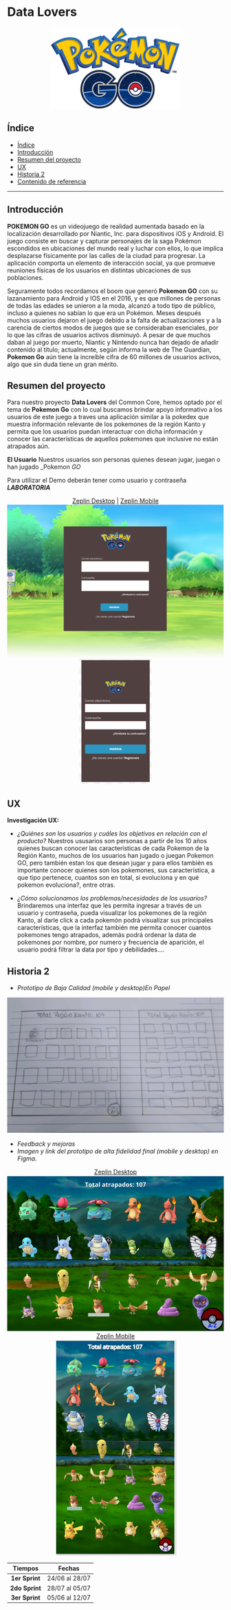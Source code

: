 # Data Lovers
<p align="center">
 <img src="src/img/pgo_logo.png">
</p>

## Índice

- [Índice](#índice)
- [Introducción](#introducción)
- [Resumen del proyecto](#resumen-del-proyecto)
- [UX](#ux)
- [Historia 2](#historia-2)
- [Contenido de referencia](#contenido-de-referencia)

***

## Introducción

**POKEMON GO** es un videojuego de realidad aumentada basado en la localización desarrollado por Niantic, Inc.  para dispositivos iOS y Android. El juego consiste en buscar y capturar personajes de la saga Pokémon escondidos en ubicaciones del mundo real y luchar con ellos, lo que implica desplazarse físicamente por las calles de la ciudad para progresar. La aplicación comporta un elemento de interacción social, ya que promueve reuniones físicas de los usuarios en distintas ubicaciones de sus poblaciones.

Seguramente todos recordamos el boom que generó **Pokemon GO**  con su lazanamiento para Android y IOS  en el 2016, y es que millones de personas de todas las edades se unieron a la moda, alcanzó a todo tipo de público, incluso a quienes no sabían lo que era un Pokémon. Meses después muchos usuarios dejaron el juego debido a la falta de actualizaciones y a la carencia de ciertos modos de juegos que se consideraban esenciales, por lo que las cifras de usuarios activos disminuyó.
A pesar de que muchos daban al juego por muerto, Niantic y Nintendo nunca han dejado de añadir contenido al título; actualmente, según informa la web de The Guardian, **Pokemon Go** aún tiene la increíble cifra de 60 millones de usuarios activos, algo que sin duda tiene un gran mérito.


## Resumen del proyecto

Para nuestro proyecto **Data Lovers** del Common Core, hemos optado por el tema de **Pokemon Go** con lo cual buscamos brindar apoyo informativo a los usuarios de este juego a traves una aplicación similar a la pokedex que muestra información relevante de los pokemones de la región Kanto  y permita que los usuarios puedan interactuar con dicha información y conocer las características de aquellos pokemones que inclusive no están atrapados aún.

**El Usuario**
 Nuestros usuarios son personas quienes desean jugar, juegan o han jugado _Pokemon _GO_

 Para utilizar el Demo deberán tener como usuario y contraseña _**LABORATORIA**_

 <p align="center">
  <a href="(https://zpl.io/2jMAZBr">Zeplin Desktop</a> |
  <a href="https://zpl.io/VqYDye6">Zeplin Mobile</a>
  <br>
  <img src="src/img/PGOLoginD.PNG">
  <br>
  <img src="src/img/PGOLoginM.PNG">
  </p>

## UX
 **Investigación UX:**
   - *¿Quiénes son los usuarios y cuáles los objetivos en relación con el
   producto?*
    Nuestros ususarios son personas a partir de los 10 años quienes buscan conocer las características de cada Pokemon de la Región Kanto, muchos de los usuarios han jugado o juegan Pokemon GO, pero también estan los que desean jugar y para ellos también es importante conocer quienes son los pokemones, sus característica, a que tipo pertenece, cuantos son en total, si evoluciona y en qué pokemon evoluciona?, entre otras.

   - *¿Cómo solucionamos los problemas/necesidades de los usuarios?*
    Brindaremos una interfaz que les permita  ingresar a través de un usuario y contraseña, pueda visualizar los pokemones de la región Kanto, al darle click a cada pokemón podrá visualizar sus principales características, que la interfaz también me permita conocer cuantos pokemones tengo atrapados,  además podrá ordenar la data de pokemones por nombre, por numero y frecuencia de aparición, el usuario podrá filtrar la data  por tipo y debilidades....

## Historia 2
 - *Prototipo de Baja Calidad (mobile y desktop)_En Papel_*
  <p align="center">
    <img src="src/img/papel.jpg">
  </p>

 -  *Feedback y mejoras*
 - *Imagen y link del prototipo de alta fidelidad final (mobile y desktop) en
   Figma.*
  <p align="center">
  <a href="https://zpl.io/bAleOon">Zeplin Desktop</a>
  <br> 
  <img src="src/img/CapturaD.PNG">
  <br>
  <a href="https://zpl.io/aX5lKnM">Zeplin Mobile</a>
  <br>
  <img src="src/img/CapturaM.PNG">
  </p>


  | Tiempos           | Fechas         |
  | :---------------: | :------------: |
  | **1er Sprint**    | 24/06 al 28/07 |
  | **2do Sprint**    | 28/07 al 05/07 |
  | **3er Sprint**    | 05/06 al 12/07 |
